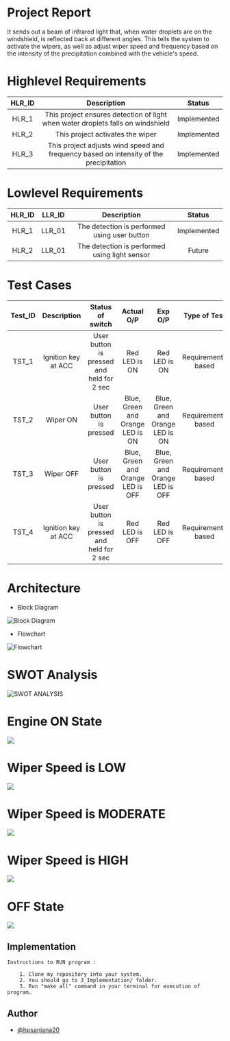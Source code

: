 # Project Report

It sends out a beam of infrared light that, when water droplets are on the windshield, is reflected back at different angles. This tells the system to activate the wipers, as well as adjust wiper speed and frequency based on the intensity of the precipitation combined with the vehicle's speed.

# Highlevel Requirements
|HLR_ID|Description|Status|
|:--:|:--:|:--:|
|HLR_1|This project ensures detection of light when water droplets falls on windshield|Implemented|
|HLR_2|This project activates the wiper|Implemented|
|HLR_3|This project adjusts wind speed and frequency based on intensity of the precipitation|Implemented|

    
# Lowlevel Requirements
|HLR_ID|LLR_ID|Description|Status|
|:--:|:--:|:--:|:--:|
|HLR_1|LLR_01|The detection is performed using user button|Implemented|
|HLR_2|LLR_01|The detection is performed using light sensor|Future|



# Test Cases

|Test_ID|Description|Status of switch|Actual O/P|Exp O/P|Type of Test|
|:--:|:--:|:--:|:--:|:--:|:--:|
|TST_1|Ignition key at ACC|User button is pressed and held for 2 sec|Red LED is ON|Red LED is ON|Requirements based|
|TST_2|Wiper ON|User button is pressed|Blue, Green and Orange LED is ON|Blue, Green and Orange LED is ON|Requirements based|
|TST_3|Wiper OFF|User button is pressed|Blue, Green and Orange LED is OFF|Blue, Green and Orange LED is OFF|Requirements based|
|TST_4|Ignition key at ACC|User button is pressed and held for 2 sec|Red LED is OFF|Red LED is OFF|Requirements based|

# Architecture

* Block Diagram

![Block Diagram](https://github.com/hpsanjana20/M3-Wiper_control_system/blob/main/2_Design/block_diagram_wiper.png)

* Flowchart

![Flowchart](https://github.com/hpsanjana20/M3-Wiper_control_system/blob/main/2_Design/flowchart_wiper.png)

# SWOT Analysis

![SWOT ANALYSIS](https://github.com/hpsanjana20/M3-Wiper_control_system/blob/main/6_Output/others/swot%20analysis%20wiper.png)

# Engine ON State

![](https://github.com/hpsanjana20/M3-Wiper_control_system/blob/main/6_Output/others/Screenshot%20(560).png)

# Wiper Speed is LOW
![](https://github.com/hpsanjana20/M3-Wiper_control_system/blob/main/6_Output/others/Screenshot%20(561).png)

# Wiper Speed is MODERATE
![](https://github.com/hpsanjana20/M3-Wiper_control_system/blob/main/6_Output/others/Screenshot%20(562).png)

# Wiper Speed is HIGH
![](https://github.com/hpsanjana20/M3-Wiper_control_system/blob/main/6_Output/others/Screenshot%20(563).png)

# OFF State
![](https://github.com/hpsanjana20/M3-Wiper_control_system/blob/main/6_Output/others/Screenshot%20(564).png)

## Implementation
    Instructions to RUN program :
    
        1. Clone my repository into your system.
        2. You should go to 3_Implementation/ folder.
        3. Run "make all" command in your terminal for execution of program.
        
## Author
- [@hpsanjana20](https://github.com/hpsanjana20)




